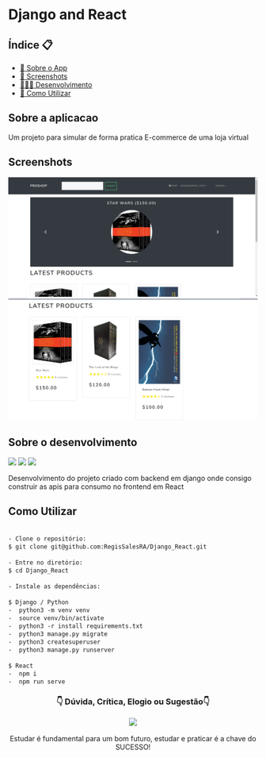 # Django and React


<h2>Índice 📋</h2>

   <p>

   - [📖 Sobre o App](#Sobre-o-App)
   - [📱 Screenshots](#Screenshots)
   - [👨🏽‍💻 Desenvolvimento](#Sobre-o-desenvolvimento)
   - [📲 Como Utilizar](#Como-Utilizar)

   </p>

<h2>Sobre a aplicacao</h2>

<p>
Um projeto para simular de forma pratica E-commerce de uma loja virtual
</p>

<h2>Screenshots</h2>

<img src="https://github.com/RegisSalesRA/Django_React/blob/master/readme/home.png" > 

<img src="https://github.com/RegisSalesRA/Django_React/blob/master/readme/details.png" > 


<p>
</p>

<h2>Sobre o desenvolvimento</h2>

<img src="https://img.shields.io/badge/Django Version-4.4.1-brightgreen"> <img src="https://img.shields.io/badge/Python Version-3.8.10-green"> <img src="https://img.shields.io/badge/Node version-18.2.0-yellowgreen">
 
<p>
Desenvolvimento do projeto criado com backend em django onde consigo construir as apis para consumo no frontend em React
</p>


<h2>Como Utilizar</h2>
<p>

```

- Clone o repositório:
$ git clone git@github.com:RegisSalesRA/Django_React.git

- Entre no diretório:
$ cd Django_React

- Instale as dependências:
  
$ Django / Python
-  python3 -m venv venv 
-  source venv/bin/activate
-  python3 -r install requirements.txt
-  python3 manage.py migrate
-  python3 createsuperuser
-  python3 manage.py runserver

$ React
-  npm i
-  npm run serve

```


<p align="center">
<h3 align="center">👇 Dúvida, Crítica, Elogio ou Sugestão👇</h3> 
  </p>
  <p align="center">
  <a href="https://www.linkedin.com/in/regisrommel/" target="_blank"><img src="https://img.shields.io/badge/-LinkedIn-%230077B5?style=for-the-badge&logo=linkedin&logoColor=white" target="_blank">
  </a> 
</p>
<p align="center">
 Estudar é fundamental para um bom futuro, estudar e praticar é a chave do SUCESSO!
</p>

